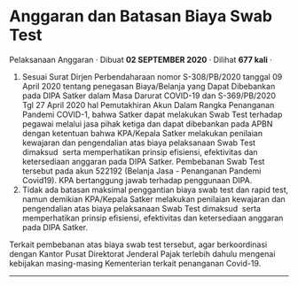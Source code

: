 Anggaran dan Batasan Biaya Swab Test
====================================

Pelaksanaan Anggaran · Dibuat **02 SEPTEMBER 2020** · Dilihat **677 kali** ·

1.  Sesuai Surat Dirjen Perbendaharaan nomor S-308/PB/2020 tanggal 09 April 2020 tentang penegasan Biaya/Belanja yang Dapat Dibebankan pada DIPA Satker dalam Masa Darurat COVID-19 dan S-369/PB/2020 Tgl 27 April 2020 hal Pemutakhiran Akun Dalam Rangka Penanganan Pandemi COVID-1, bahwa Satker dapat melakukan Swab Test terhadap pegawai melalui jasa pihak ketiga dan dapat dibebankan pada APBN dengan ketentuan bahwa KPA/Kepala Satker melakukan penilaian kewajaran dan pengendalian atas biaya pelaksanaan Swab Test dimaksud  serta memperhatikan prinsip efisiensi, efektivitas dan ketersediaan anggaran pada DIPA Satker. Pembebanan Swab Test tersebut pada akun 522192 (Belanja Jasa - Penanganan Pandemi Covid19). KPA bertanggung jawab terhadap penggunaan DIPA.
2.  Tidak ada batasan maksimal penggantian biaya swab test dan rapid test, namun demikian KPA/Kepala Satker melakukan penilaian kewajaran dan pengendalian atas biaya pelaksanaan Swab Test dimaksud  serta memperhatikan prinsip efisiensi, efektivitas dan ketersediaan anggaran pada DIPA Satker.

Terkait pembebanan atas biaya swab test tersebut, agar berkoordinasi dengan Kantor Pusat Direktorat Jenderal Pajak terlebih dahulu mengenai kebijakan masing-masing Kementerian terkait penanganan Covid-19.

  
  
  

* * *